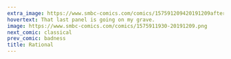 ```yaml
---
extra_image: https://www.smbc-comics.com/comics/157591209420191209after.png
hovertext: That last panel is going on my grave.
image: https://www.smbc-comics.com/comics/1575911930-20191209.png
next_comic: classical
prev_comic: badness
title: Rational
---
```


